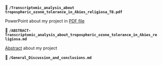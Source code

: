 :page_facing_up:  **`/Transcriptomic_analysis_about tropospheric_ozone_tolerance_in_Abies_religiosa_TB.pdf`**

PowerPoint about my project in [PDF file](https://github.com/VeroIarrachtai/Abies_religiosa_vs_ozone/blob/master/4.-INFO_PROJECT/Transcriptomic_analysis_about%20tropospheric_ozone_tolerance_in_Abies_religiosa_TB.pdf)

:page_facing_up:  **`/ABSTRACT-Transcriptomic_analysis_about_tropospheric_ozone_tolerance_in_Abies_religiosa.md`**

[Abstract](https://github.com/VeroIarrachtai/Abies_religiosa_vs_ozone/blob/master/4.-INFO_PROJECT/ABSTRACT-Transcriptomic_%20analysis_about_tropospheric_ozone_tolerance_in_Abies_religiosa.md) about my project

:page_facing_up:  **`/General_Discussion_and_conclusions.md`**
